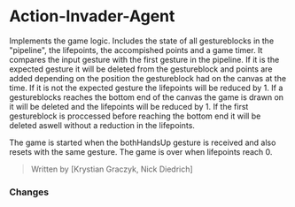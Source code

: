 # Action-Invader-Agent

Implements the game logic. Includes the state of all gestureblocks in the "pipeline", the lifepoints, the accompished points and a game timer.
It compares the input gesture with the first gesture in the pipeline. If it is the expected gesture 
it will be deleted from the gestureblock and points are added depending on the position the gestureblock had on the canvas at the time. If it is not the expected gesture the lifepoints will be reduced by 1.
If a gestureblocks reaches the bottom end of the canvas the game is drawn on it will be deleted and the lifepoints will be reduced by 1. If the first gestureblock
is proccessed before reaching the bottom end it will be deleted aswell without a reduction in the lifepoints.

The game is started when the bothHandsUp gesture is received and also resets with the same gesture. The game is over when lifepoints reach 0.

> Written by [Krystian Graczyk, Nick Diedrich]

### Changes
